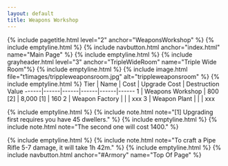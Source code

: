 ```yaml
---
layout: default
title: Weapons Workshop
---
```

{% include pagetitle.html level="2" anchor="WeaponsWorkshop" %}
{% include emptyline.html %}
{% include navbutton.html anchor="index.html" name="Main Page" %}
{% include emptyline.html %}
{% include grayheader.html level="3" anchor="TripleWideRoom" name="Triple Wide Room"%}
{% include emptyline.html %}
{% include image.html file="t1images/trippleweaponsroom.jpg" alt="trippleweaponsroom" %}
{% include emptyline.html %}
Tier | Name | Cost | Upgrade Cost | Destruction Value
------|------|------|------|------|------
1 | Weapons Workshop | 800 [2] | 8,000 [1] | 160
2 | Weapon Factory | | | xxx
3 | Weapon Plant | | | xxx

{% include emptyline.html %}
{% include note.html note="[1] Upgrading first requires you have 45 dwellers." %}
{% include emptyline.html %}
{% include note.html note="The second one will cost 1400." %}

{% include emptyline.html %}
{% include note.html note="To craft a Pipe Rifle 5-7 damage, it will take 1h 42m." %}
{% include emptyline.html %}
{% include navbutton.html anchor="#Armory" name="Top Of Page" %}
